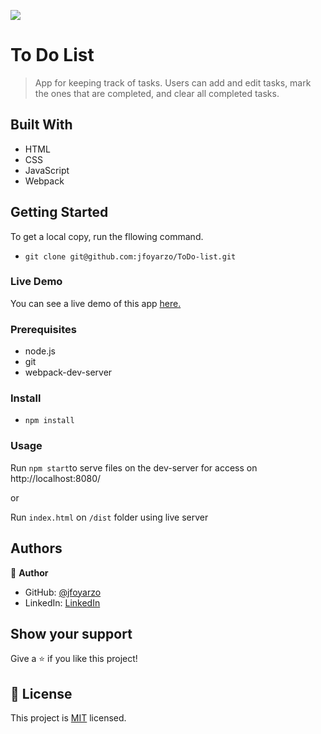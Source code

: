 ![](https://img.shields.io/badge/Microverse-blueviolet)

# To Do List

> App for keeping track of tasks. Users can add and edit tasks, mark the ones that are completed, and clear all completed tasks.

## Built With

- HTML
- CSS
- JavaScript
- Webpack

## Getting Started

To get a local copy, run the fllowing command.

- `git clone git@github.com:jfoyarzo/ToDo-list.git`

### Live Demo

You can see a live demo of this app [here.](https://jfoyarzo.github.io/ToDo-list/dist/)

### Prerequisites

- node.js
- git
- webpack-dev-server

### Install

- `npm install `

### Usage

Run `npm start`to serve files on the dev-server for access on http://localhost:8080/

or

Run `index.html` on `/dist` folder using live server

## Authors

👤 **Author**

- GitHub: [@jfoyarzo](https://github.com/jfoyarzo)
- LinkedIn: [LinkedIn](https://www.linkedin.com/in/jorge-felipe-oyarzo-contreras-647118247/)

## Show your support

Give a ⭐️ if you like this project!

## 📝 License

This project is [MIT](./LICENSE) licensed.
